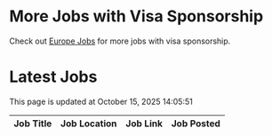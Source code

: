 # More Jobs with Visa Sponsorship

Check out [Europe Jobs](https://github.com/sureshparimi/europejobs#latest-jobs) for more jobs with visa sponsorship.

# Latest Jobs

This page is updated at October 15, 2025 14:05:51

| Job Title | Job Location | Job Link | Job Posted |
| --- | --- | --- | --- |
